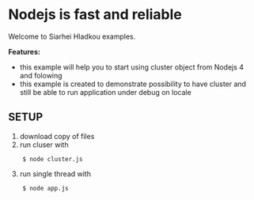 Nodejs is fast and reliable
========================================

Welcome to Siarhei Hladkou examples. 

**Features:**

- this example will help you to start using cluster object from Nodejs 4 and folowing
- this example is created to demonstrate possibility to have cluster and still be able to run application under debug on locale


SETUP
------------
1. download copy of files
2. run cluser with
```
	$ node cluster.js
```
3. run single thread with
```
    $ node app.js
```
